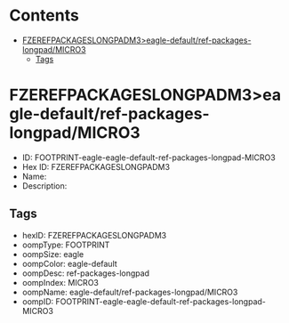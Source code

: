 



Contents
========

* [FZEREFPACKAGESLONGPADM3>eagle-default/ref-packages-longpad/MICRO3](#fzerefpackageslongpadm3eagle-defaultref-packages-longpadmicro3)
	* [Tags](#tags)

# FZEREFPACKAGESLONGPADM3>eagle-default/ref-packages-longpad/MICRO3

- ID: FOOTPRINT-eagle-eagle-default-ref-packages-longpad-MICRO3
- Hex ID: FZEREFPACKAGESLONGPADM3
- Name: 
- Description: 

## Tags

- hexID: FZEREFPACKAGESLONGPADM3
- oompType: FOOTPRINT
- oompSize: eagle
- oompColor: eagle-default
- oompDesc: ref-packages-longpad
- oompIndex: MICRO3
- oompName: eagle-default/ref-packages-longpad/MICRO3
- oompID: FOOTPRINT-eagle-eagle-default-ref-packages-longpad-MICRO3
